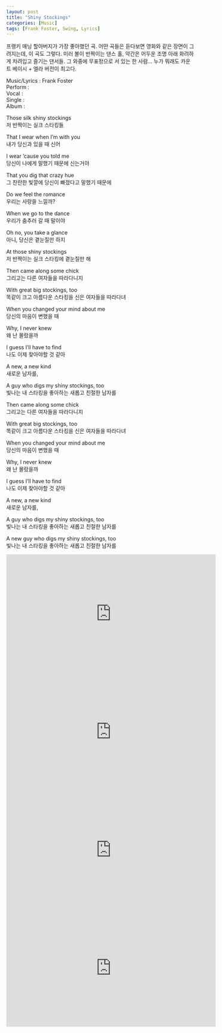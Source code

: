 ```yaml
---
layout: post
title: "Shiny Stockings"
categories: [Music]
tags: [Frank Foster, Swing, Lyrics]
---
```


프랭키 매닝 할아버지가 가장 좋아했던 곡. 어떤 곡들은 듣다보면 영화와 같은 장면이 그려지는데, 이 곡도 그렇다. 미러 볼이 반짝이는 댄스 홀, 약간은 어두운 조명 아래 화려하게 차려입고 즐기는 댄서들. 그 와중에 무표정으로 서 있는 한 사람... 누가 뭐래도 카운트 베이시 + 엘라 버전이 최고다.

Music/Lyrics : Frank Foster  
Perform :    
Vocal :   
Single :   
Album :   

Those silk shiny stockings  
저 반짝이는 실크 스타킹들  

That I wear when I’m with you  
내가 당신과 있을 때 신어  

I wear ’cause you told me  
당신이 나에게 말했기 때문에 신는거야  

That you dig that crazy hue  
그 찬란한 빛깔에 당신이 빠졌다고 말했기 때문에  

Do we feel the romance  
우리는 사랑을 느낄까?  

When we go to the dance  
우리가 춤추러 갈 때 말이야  

Oh no, you take a glance  
아니, 당신은 곁눈질만 하지  

At those shiny stockings  
저 반짝이는 실크 스타킹에 곁눈질만 해  

Then came along some chick  
그리고는 다른 여자들을 따라다니지  

With great big stockings, too  
똑같이 크고 아름다운 스타킹을 신은 여자들을 따라다녀  

When you changed your mind about me  
당신의 마음이 변했을 때  

Why, I never knew  
왜 난 몰랐을까  

I guess I’ll have to find  
나도 이제 찾아야할 것 같아  

A new, a new kind  
새로운 남자를,  

A guy who digs my shiny stockings, too  
빛나는 내 스타킹을 좋아하는 새롭고 친절한 남자를  

Then came along some chick  
그리고는 다른 여자들을 따라다니지  

With great big stockings, too  
똑같이 크고 아름다운 스타킹을 신은 여자들을 따라다녀  

When you changed your mind about me  
당신의 마음이 변했을 때  

Why, I never knew  
왜 난 몰랐을까  

I guess I’ll have to find  
나도 이제 찾아야할 것 같아  

A new, a new kind  
새로운 남자를,  

A guy who digs my shiny stockings, too  
빛나는 내 스타킹을 좋아하는 새롭고 친절한 남자를  

A new guy who digs my shiny stockings, too  
빛나는 내 스타킹을 좋아하는 새롭고 친절한 남자를  

<iframe width="560" height="315" src="https://www.youtube.com/embed/2M4JX6xOy3Q" title="YouTube video player" frameborder="0" allow="accelerometer; autoplay; clipboard-write; encrypted-media; gyroscope; picture-in-picture" allowfullscreen></iframe>

<iframe width="560" height="315" src="https://www.youtube.com/embed/BvfTfPy_iXY" title="YouTube video player" frameborder="0" allow="accelerometer; autoplay; clipboard-write; encrypted-media; gyroscope; picture-in-picture" allowfullscreen></iframe>

<iframe width="560" height="315" src="https://www.youtube.com/embed/_MYhp9iu83M" title="YouTube video player" frameborder="0" allow="accelerometer; autoplay; clipboard-write; encrypted-media; gyroscope; picture-in-picture" allowfullscreen></iframe>

<iframe width="560" height="315" src="https://www.youtube.com/embed/MV5apkGSkfM" title="YouTube video player" frameborder="0" allow="accelerometer; autoplay; clipboard-write; encrypted-media; gyroscope; picture-in-picture" allowfullscreen></iframe>
